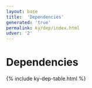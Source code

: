 ```yaml
---
layout: base
title:  'Dependencies'
generated: 'true'
permalink: ky/dep/index.html
udver: '2'
---
```


# Dependencies

{% include ky-dep-table.html %}

